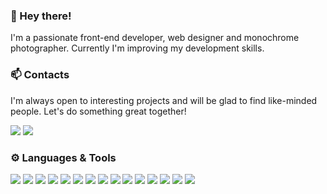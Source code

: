 ### 👋 Hey there!

I'm a passionate front-end developer, web designer and monochrome photographer. Сurrently I'm improving my development skills.

### 📫 Contacts
I'm always open to interesting projects and will be glad to find like-minded people. Let's do something great together!

<a href="mailto:f.sadykov@yahoo.com" target="_blank"><img src="https://img.shields.io/badge/Email-A482FF.svg?style=for-the-badge&logo=Mail.ru&logoColor=white"/></a>
<a href="https://t.me/farhad" target="_blank"><img src="https://img.shields.io/badge/Telegram-26A5E4.svg?style=for-the-badge&logo=Telegram&logoColor=white"/></a>

### ⚙️ Languages & Tools

<div>
<img src="https://img.shields.io/badge/HTML5-202723.svg?style=for-the-badge&logo=HTML5&logoColor=E34F26"/>
<img src="https://img.shields.io/badge/CSS3-202723.svg?style=for-the-badge&logo=CSS3&logoColor=1572B6"/>
<img src="https://img.shields.io/badge/SASS-202723.svg?style=for-the-badge&logo=SASS&logoColor=CC6699"/>
<img src="https://img.shields.io/badge/JavaScript-202723.svg?style=for-the-badge&logo=JavaScript&logoColor=F7DF1E"/>
<img src="https://img.shields.io/badge/React-202723.svg?style=for-the-badge&logo=React&logoColor=61DAFB"/>
<img src="https://img.shields.io/badge/TypeScript-202723.svg?style=for-the-badge&logo=TypeScript&logoColor=3178C6"/>
<img src="https://img.shields.io/badge/Node.js-202723.svg?style=for-the-badge&logo=nodedotjs&logoColor=5FA04E"/>
<img src="https://img.shields.io/badge/npm-202723.svg?style=for-the-badge&logo=npm&logoColor=CB3837"/>
<img src="https://img.shields.io/badge/gulp-202723.svg?style=for-the-badge&logo=gulp&logoColor=CF4647"/>
<img src="https://img.shields.io/badge/Webpack-202723.svg?style=for-the-badge&logo=Webpack&logoColor=8DD6F9"/>
<img src="https://img.shields.io/badge/Git-202723.svg?style=for-the-badge&logo=Git&logoColor=F05032"/>
<img src="https://img.shields.io/badge/GitHub-202723.svg?style=for-the-badge&logo=GitHub&logoColor=white"/>
<img src="https://img.shields.io/badge/Figma-202723.svg?style=for-the-badge&logo=Figma&logoColor=F24E1E"/>
<img src="https://img.shields.io/badge/Adobe%20Photoshop-202723.svg?style=for-the-badge&logo=Adobe-Photoshop&logoColor=31A8FF"/>
<img src="https://img.shields.io/badge/WordPress-202723.svg?style=for-the-badge&logo=WordPress&logoColor=21759B"/>
</div>
